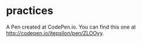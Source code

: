 # practices
A Pen created at CodePen.io. You can find this one at http://codepen.io/itepsilon/pen/ZLOOyy.
